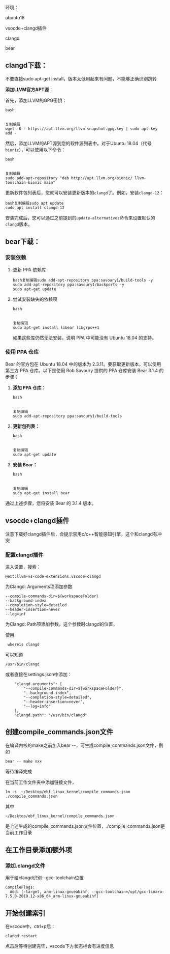 环境：

ubuntu18

vsocde+clangd插件

clangd

bear

## clangd下载：

不要直接sudo apt-get install，版本太低用起来有问题，不能够正确识别跳转

**添加LLVM官方APT源**：

首先，添加LLVM的GPG密钥：

```
bash


复制编辑
wget -O - https://apt.llvm.org/llvm-snapshot.gpg.key | sudo apt-key add -
```

然后，添加LLVM的APT源到您的软件源列表中。对于Ubuntu 18.04（代号`bionic`），可以使用以下命令：

```
bash


复制编辑
sudo add-apt-repository "deb http://apt.llvm.org/bionic/ llvm-toolchain-bionic main"
```

更新软件包列表后，您就可以安装更新版本的`clangd`了。例如，安装`clangd-12`：

```
bash复制编辑sudo apt update
sudo apt install clangd-12
```

安装完成后，您可以通过之前提到的`update-alternatives`命令来设置默认的`clangd`版本。

## bear下载：

### 安装依赖

1. 更新 PPA 依赖库

   ```
   bash复制编辑sudo add-apt-repository ppa:savoury1/build-tools -y
   sudo add-apt-repository ppa:savoury1/backports -y
   sudo apt-get update
   ```

2. 尝试安装缺失的依赖项

   ```
   bash
   
   
   复制编辑
   sudo apt-get install libear libgrpc++1
   ```

   如果这些库仍然无法安装，说明 PPA 中可能没有 Ubuntu 18.04 的支持。

### 使用 PPA 仓库

Bear 的官方包在 Ubuntu 18.04 中的版本为 2.3.11。要获取更新版本，可以使用第三方 PPA 仓库。以下是使用 Rob Savoury 提供的 PPA 仓库安装 Bear 3.1.4 的步骤：

1. **添加 PPA 仓库：**

   ```
   bash
   
   
   复制编辑
   sudo add-apt-repository ppa:savoury1/build-tools
   ```

2. **更新包列表：**

   ```
   bash
   
   
   复制编辑
   sudo apt-get update
   ```

3. **安装 Bear：**

   ```
   bash
   
   
   复制编辑
   sudo apt-get install bear
   ```

通过上述步骤，您将安装 Bear 的 3.1.4 版本。

## vsocde+clangd插件

注意下载好clangd插件后，会提示禁用c/c++智能感知引擎，这个和clangd有冲突

### 配置clangd插件

进入设置，搜索：

```
@ext:llvm-vs-code-extensions.vscode-clangd
```

为Clangd: Arguments项添加参数

```
--compile-commands-dir=${workspaceFolder}
--background-index
--completion-style=detailed
--header-insertion=never
--log=inf
```

为Clangd: Path项添加参数，这个参数时clangd的位置，

使用

```
 whereis clangd
```

可以知道

```
/usr/bin/clangd
```

或者直接在settings.json中添加：

```
    "clangd.arguments": [
        "--compile-commands-dir=${workspaceFolder}",
        "--background-index",
        "--completion-style=detailed",
        "--header-insertion=never",
        "--log=info"
    ],
    "clangd.path": "/usr/bin/clangd"
```

## 创建compile_commands.json文件

在编译内核的make之前加入bear --，可生成compile_commands.json文件，例如

```
bear -- make xxx
```

等待编译完成

在当前工作文件夹中添加链接文件，

```
ln -s  ~/Desktop/ebf_linux_kernel/compile_commands.json ./compile_commands.json
```

其中

```
~/Desktop/ebf_linux_kernel/compile_commands.json
```

是上述生成的compile_commands.json文件位置，./compile_commands.json是当前工作目录

## 在工作目录添加额外项

### 添加.clangd文件

用于给clangd识别--gcc-toolchain位置

```
CompileFlags:
  Add: [-target, arm-linux-gnueabihf, --gcc-toolchain=/opt/gcc-linaro-7.5.0-2019.12-x86_64_arm-linux-gnueabihf]
```

## 开始创建索引

在vscode中，ctrl+p后：

```
clangd.restart
```

点击后等待创建完毕，vscode下方状态栏会有进度信息
